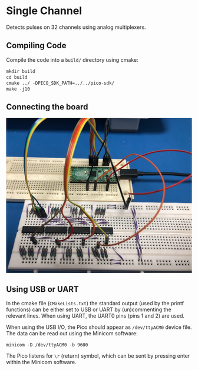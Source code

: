 # Single Channel
Detects pulses on 32 channels using analog multiplexers.

## Compiling Code
Compile the code into a `build/` directory using cmake:
```
mkdir build
cd build
cmake ../ -DPICO_SDK_PATH=../../pico-sdk/
make -j10
```

## Connecting the board
<img src="circuitPhoto.png" alt="drawing" width="800"/>

## Using USB or UART
In the cmake file (`CMakeLists.txt`) the standard output (used by the printf functions) can be either set to USB or UART by (un)commenting the relevant lines. When using UART, the UART0 pins (pins 1 and 2) are used.

When using the USB I/O, the Pico should appear as `/dev/ttyACM0` device file. The data can be read out using the Minicom software:
```
minicom -D /dev/ttyACM0 -b 9600
```
The Pico listens for `\r` (return) symbol, which can be sent by pressing enter within the Minicom software.

